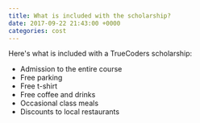```yaml
---
title: What is included with the scholarship?
date: 2017-09-22 21:43:00 +0000
categories: cost
---
```


Here's what is included with a TrueCoders scholarship:

* Admission to the entire course
* Free parking
* Free t-shirt
* Free coffee and drinks
* Occasional class meals
* Discounts to local restaurants
